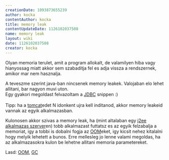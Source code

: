 ```yaml
---
creationDate: 1093873655239 
author: kocka 
contentAuthor: kocka 
title: memory leak 
contentUpdateDate: 1126102037508 
name: memory leak 
layout: wiki 
date: 1126102037508 
creator: kocka 
---
```

Olyan memoria terulet, amit a program allokalt, de valamilyen hiba vagy hianyossag miatt akkor sem szabaditja fel es adja vissza a rendszernek, amikor mar nem hasznalja.

A teveszme szerint java-ban nincsenek memory leakek. Valojaban elo lehet allitani, bar nagyon muvi uton. <br/>
Egy gyakori megoldast felvazoltam a [JDBC](JDBC.html) snippen :)<br/>
<br/>
Tipp: ha a [tomcat](tomcat.html)edet N idonkent ujra kell inditanod, akkor memory leakeid vannak az egyik alkalmazasban.

Kulonosen akkor szivas a memory leak, ha (mint altalaban egy [j2ee](j2ee.html) [alkalmazas szerver](Alkalmazas%20Szerver.html)en) tobb alkalmazast futtatsz es az egyik felzabalja a memoriat, igy a tobbi is dobalni fogja az [OOM](OOM.html)eket, igy kicsit nehez kitalalni hogy melyik lehetett a bunos. Erre mellesleg jo lenne valami megoldas, ha az alkalmazasokra kulon be lehetne allitani memoria parametereket.

Lasd: [OOM](OOM.html), [GC](GC.html)


